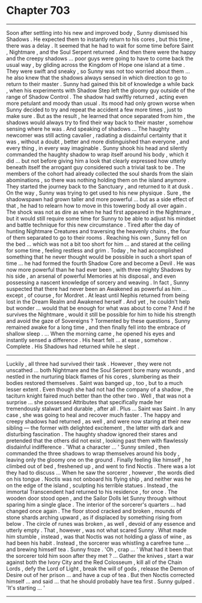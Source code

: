 
# Chapter 703


---

Soon after settling into his new and improved body , Sunny dismissed his Shadows . He expected them to instantly return to his cores , but this time , there was a delay . It seemed that he had to wait for some time before Saint , Nightmare , and the Soul Serpent returned .
And then there were the happy and the creepy shadows … poor guys were going to have to come back the usual way , by gliding across the Kingdom of Hope one island at a time . They were swift and sneaky , so Sunny was not too worried about them … he also knew that the shadows always sensed in which direction to go to return to their master .
Sunny had gained this bit of knowledge a while back , when his experiments with Shadow Step left the gloomy guy outside of the range of Shadow Control . The shadow had swiftly returned , acting even more petulant and moody than usual .
Its mood had only grown worse when Sunny decided to try and repeat the accident a few more times , just to make sure . But as the result , he learned that once separated from him , the shadows would always try to find their way back to their master , somehow sensing where he was .
And speaking of shadows …
The haughty newcomer was still acting cavalier , radiating a disdainful certainty that it was , without a doubt , better and more distinguished than everyone , and every thing , in every way imaginable . Sunny shook his head and silently commanded the haughty shadow to wrap itself around his body , which it did … but not before giving him a look that clearly expressed how utterly beneath itself the arrogant guy considered such a trivial task to be .
The members of the cohort had already collected the soul shards from the slain abominations , so there was nothing holding them on the island anymore . They started the journey back to the Sanctuary , and returned to it at dusk .
On the way , Sunny was trying to get used to his new physique . Sure , the shadowspawn had grown taller and more powerful … but as a side effect of that , he had to relearn how to move in this towering body all over again . The shock was not as dire as when he had first appeared in the Nightmare , but it would still require some time for Sunny to be able to adjust his mindset and battle technique for this new circumstance .
Tired after the day of hunting Nightmare Creatures and traversing the heavenly chains , the four of them separated to go to their rooms . Reaching his own , Sunny fell on the bed … which was not a bit too short for him … and stared at the ceiling for some time , feeling restless and grim .
Today , he had accomplished something that he never thought would be possible in such a short span of time … he had formed the fourth Shadow Core and become a Devil . He was now more powerful than he had ever been , with three mighty Shadows by his side , an arsenal of powerful Memories at his disposal , and even possessing a nascent knowledge of sorcery and weaving .
In fact , Sunny suspected that there had never been an Awakened as powerful as him … except , of course , for Mordret . At least until Nephis returned from being lost in the Dream Realm and Awakened herself .
And yet , he couldn't help but wonder … would that be enough for what was about to come ?
And if he survives the Nightmare , would it still be possible for him to hide his strength and avoid the gaze of Sovereigns ?
Tormented by these questions , Sunny remained awake for a long time , and then finally fell into the embrace of shallow sleep .
… When the morning came , he opened his eyes and instantly sensed a difference . His heart felt … at ease , somehow . Complete .
His Shadows had returned while he slept .
***
Luckily , all three had survived their task . However , they were not unscathed … both Nightmare and the Soul Serpent bore many wounds , and nestled in the nurturing black flames of his cores , slumbering as their bodies restored themselves . Saint was banged up , too , but to a much lesser extent .
Even though she had not had the company of a shadow , the taciturn knight faired much better than the other two . Well , that was not a surprise … she possessed Attributes that specifically made her tremendously stalwart and durable , after all .
Plus … Saint was Saint . In any case , she was going to heal and recover much faster .
The happy and creepy shadows had returned , as well , and were now staring at their new sibling — the former with delighted excitement , the latter with dark and disturbing fascination . The haughty shadow ignored their stares and pretended that the others did not exist , looking past them with flawlessly disdainful indifference .
'What a character … '
Sunny smiled , then commanded the three shadows to wrap themselves around his body , leaving only the gloomy one on the ground .
Finally feeling like himself , he climbed out of bed , freshened up , and went to find Noctis .
There was a lot they had to discuss …
When he saw the sorcerer , however , the words died on his tongue .
Noctis was not onboard his flying ship , and neither was he on the edge of the island , sculpting his terrible statues . Instead , the immortal Transcendent had returned to his residence , for once . The wooden door stood open , and the Sailor Dolls let Sunny through without sparing him a single glace .
The interior of the sorcerer's quarters … had changed once again .
The floor stood cracked and broken , mounds of stone shards arching upward , as if displaced by something rising from below . The circle of runes was broken , as well , devoid of any essence and utterly empty .
That , however , was not what scared Sunny .
What made him stumble , instead , was that Noctis was not holding a glass of wine , as had been his habit . Instead , the sorcerer was whistling a carefree tune … and brewing himself tea .
Sunny froze .
'Oh , crap … '
What had it been that the sorcerer told him soon after they met ?
... Gather the knives , start a war against both the Ivory City and the Red Colosseum , kill all of the Chain Lords , defy the Lord of Light , break the will of gods , release the Demon of Desire out of her prison ... and have a cup of tea .
But then Noctis corrected himself … and said … that he should probably have tea first .
Sunny gulped .
'It's starting … '

---


